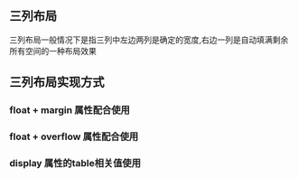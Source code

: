 ## 三列布局
三列布局一般情况下是指三列中左边两列是确定的宽度,右边一列是自动填满剩余所有空间的一种布局效果
## 三列布局实现方式
###  float + margin 属性配合使用
###  float + overflow 属性配合使用
###  display 属性的table相关值使用
